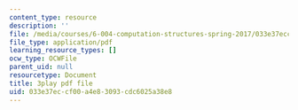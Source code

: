 ```yaml
---
content_type: resource
description: ''
file: /media/courses/6-004-computation-structures-spring-2017/033e37eccf00a4e83093cdc6025a38e8_70auqrv84y8.pdf
file_type: application/pdf
learning_resource_types: []
ocw_type: OCWFile
parent_uid: null
resourcetype: Document
title: 3play pdf file
uid: 033e37ec-cf00-a4e8-3093-cdc6025a38e8
---
```

